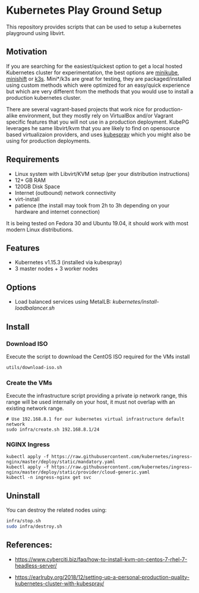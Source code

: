 # Kubernetes Play Ground Setup 

This repository provides scripts that can be used to setup a kubernetes playground using libvirt.

## Motivation

If you are searching for the easiest/quickest option to get a local hosted Kubernetes cluster for experimentation, the best options are [minikube](https://kubernetes.io/docs/tasks/tools/install-minikube/), [minishift](https://docs.okd.io/latest/minishift/getting-started/installing.html) or [k3s](https://k3s.io/). Mini*/k3s are great for testing, they are packaged/installed using custom methods which were optimized for an easy/quick experience but which are very different from the methods that you would use to install a production kubernetes cluster.

There are several vagrant-based projects that work nice for production-alike environment, but they mostly rely on VirtualBox and/or Vagrant specific features that you will not use in a production deployment. KubePG leverages he same libvirt/kvm that you are likely to find on opensource based virtualizaion providers, and uses [kubespray](https://github.com/kubernetes-sigs/kubespray) which you might also be using for production deployments.

## Requirements

- Linux system with Libvirt/KVM setup (per your distribution instructions)
- 12+ GB RAM
- 120GB Disk Space
- Internet (outbound) network connectivity
- virt-install
- patience (the install may took from 2h to 3h depending on your hardware and internet connection)

It is being tested on Fedora 30 and Ubuntu 19.04, it should work with most modern Linux distributions.

## Features

- Kubernetes v1.15.3 (installed via kubespray)
- 3 master nodes + 3 worker nodes

## Options
- Load balanced services using MetalLB: _kubernetes/install-loadbalancer.sh_


## Install

### Download ISO
Execute the script to download the CentOS ISO required for the VMs install

```sh
utils/download-iso.sh
```

### Create the VMs

Execute the infrastructure script providing a private ip network range, this range will be used internally on your host, it must not overlap with an existing network range.

```
# Use 192.168.8.1 for our kubernetes virtual infrastructure default network
sudo infra/create.sh 192.168.8.1/24
```

### NGINX Ingress
```
kubectl apply -f https://raw.githubusercontent.com/kubernetes/ingress-nginx/master/deploy/static/mandatory.yaml
kubectl apply -f https://raw.githubusercontent.com/kubernetes/ingress-nginx/master/deploy/static/provider/cloud-generic.yaml
kubectl -n ingress-nginx get svc
```

## Uninstall

You can destroy the related nodes using:
```sh
infra/stop.sh
sudo infra/destroy.sh
```
###


## References:

- https://www.cyberciti.biz/faq/how-to-install-kvm-on-centos-7-rhel-7-headless-server/

- https://earlruby.org/2018/12/setting-up-a-personal-production-quality-kubernetes-cluster-with-kubespray/

